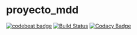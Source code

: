 # proyecto_mdd
[![codebeat badge](https://codebeat.co/badges/f3c7a218-3668-42a3-8a1d-217a0b80cee1)](https://codebeat.co/projects/github-com-dalvarez7484-proyecto_mdd-master)
[![Build Status](https://travis-ci.org/DALVAREZ7484/proyecto_mdd.svg?branch=master)](https://travis-ci.org/DALVAREZ7484/proyecto_mdd)
[![Codacy Badge](https://api.codacy.com/project/badge/Grade/d9b18c9a10df4d0f941497099be3a6ed)](https://www.codacy.com/app/daniel_alvarez_/proyecto_mdd?utm_source=github.com&amp;utm_medium=referral&amp;utm_content=DALVAREZ7484/proyecto_mdd&amp;utm_campaign=Badge_Grade)
